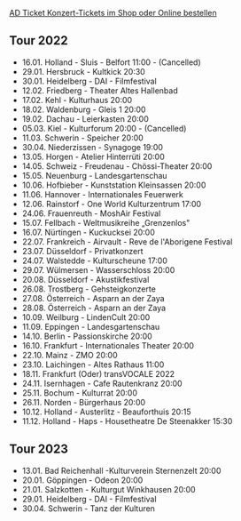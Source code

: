 [AD Ticket Konzert-Tickets im Shop oder Online bestellen](http://www.adticket.de/Sedaa.html) 

## Tour 2022
- 16.01. Holland - Sluis - Belfort 11:00 - (Cancelled)
- 29.01. Hersbruck - Kultkick 20:30
- 30.01. Heidelberg - DAI - Filmfestival
- 12.02. Friedberg - Theater Altes Hallenbad 
- 17.02. Kehl - Kulturhaus 20:00  
- 18.02. Waldenburg - Gleis 1 20:00 
- 19.02. Dachau - Leierkasten 20:00
- 05.03. Kiel - Kulturforum 20:00 - (Cancelled)
- 11.03. Schwerin - Speicher 20:00 
- 30.04. Niederzissen - Synagoge 19:00
- 13.05. Horgen -  Atelier Hinterrüti 20:00
- 14.05. Schweiz - Freudenau - Chössi-Theater 20:00
- 15.05. Neuenburg - Landesgartenschau
- 10.06. Hofbieber - Kunststation Kleinsassen 20:00
- 11.06. Hannover - Internationales Feuerwerk
- 12.06. Rainstorf - One World Kulturzentrum 17:00
- 24.06. Frauenreuth - MoshAir Festival
- 15.07. Fellbach -  Weltmusikreihe „Grenzenlos"
- 16.07. Nürtingen - Kuckucksei 20:00 
- 22.07. Frankreich - Airvault - Reve de l'Aborigene Festival
- 23.07. Düsseldorf - Privatkonzert
- 24.07. Walstedde - Kulturscheune 17:00
- 29.07. Wülmersen - Wasserschloss 20:00 
- 20.08. Düsseldorf - Akustikfestival 
- 26.08. Trostberg - Gehsteigkonzerte
- 27.08. Österreich - Asparn an der Zaya
- 28.08. Österreich - Asparn an der Zaya
- 10.09. Weilburg - LindenCult 20:00 
- 11.09. Eppingen - Landesgartenschau 
- 14.10. Berlin - Passionskirche 20:00
- 16.10. Frankfurt - Internationales Theater 20:00
- 22.10. Mainz - ZMO 20:00
- 23.10. Laichingen - Altes Rathaus 11:00
- 18.11. Frankfurt (Oder) transVOCALE 2022 
- 24.11. Isernhagen - Cafe Rautenkranz 20:00
- 25.11. Bochum - Kulturrat 20:00 
- 26.11. Norden - Bürgerhaus 20:00
- 10.12. Holland - Austerlitz - Beauforthuis 20:15
- 11.12. Holland - Haps - Housetheatre De Steenakker 15:30
  
## Tour 2023
- 13.01. Bad Reichenhall -Kulturverein Sternenzelt 20:00
- 20.01. Göppingen - Odeon 20:00 
- 21.01. Salzkotten - Kulturgut Winkhausen 20:00
- 29.01. Heidelberg - DAI - Filmfestival
- 30.04. Schwerin - Tanz der Kulturen 
